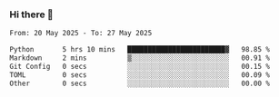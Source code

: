 ### Hi there 👋

<!--[![Top Langs](https://github-readme-stats.vercel.app/api/top-langs/?username=Shuze-Liu)](https://github.com/Shuze-Liu/github-readme-stats)-->
<!--START_SECTION:waka-->

```txt
From: 20 May 2025 - To: 27 May 2025

Python       5 hrs 10 mins   ████████████████████████▓   98.85 %
Markdown     2 mins          ▒░░░░░░░░░░░░░░░░░░░░░░░░   00.91 %
Git Config   0 secs          ░░░░░░░░░░░░░░░░░░░░░░░░░   00.15 %
TOML         0 secs          ░░░░░░░░░░░░░░░░░░░░░░░░░   00.09 %
Other        0 secs          ░░░░░░░░░░░░░░░░░░░░░░░░░   00.00 %
```

<!--END_SECTION:waka-->

<!--
**Shuze-Liu/Shuze-Liu** is a ✨ _special_ ✨ repository because its `README.md` (this file) appears on your GitHub profile.

Here are some ideas to get you started:

- 🔭 I’m currently working on ...
- 🌱 I’m currently learning ...
- 👯 I’m looking to collaborate on ...
- 🤔 I’m looking for help with ...
- 💬 Ask me about ...
- 📫 How to reach me: ...
- 😄 Pronouns: ...
- ⚡ Fun fact: ...
-->
